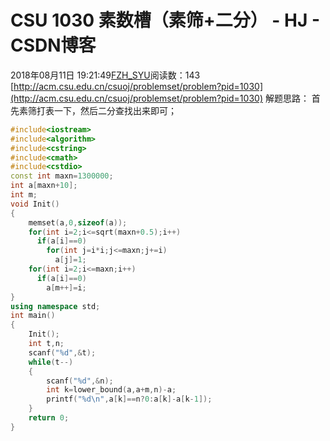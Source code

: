 # CSU 1030 素数槽（素筛+二分） - HJ - CSDN博客
2018年08月11日 19:21:49[FZH_SYU](https://me.csdn.net/feizaoSYUACM)阅读数：143
[http://acm.csu.edu.cn/csuoj/problemset/problem?pid=1030](http://acm.csu.edu.cn/csuoj/problemset/problem?pid=1030)
解题思路： 
首先素筛打表一下，然后二分查找出来即可；
```cpp
#include<iostream>
#include<algorithm>
#include<cstring>
#include<cmath>
#include<cstdio>
const int maxn=1300000;
int a[maxn+10]; 
int m;
void Init()
{
    memset(a,0,sizeof(a));
    for(int i=2;i<=sqrt(maxn+0.5);i++)
      if(a[i]==0)
        for(int j=i*i;j<=maxn;j+=i)
          a[j]=1;
    for(int i=2;i<=maxn;i++)
      if(a[i]==0)
        a[m++]=i;
}
using namespace std;
int main()
{
    Init();
    int t,n;
    scanf("%d",&t);
    while(t--)
    {
        scanf("%d",&n);
        int k=lower_bound(a,a+m,n)-a;
        printf("%d\n",a[k]==n?0:a[k]-a[k-1]);
    }
    return 0;
}
```
